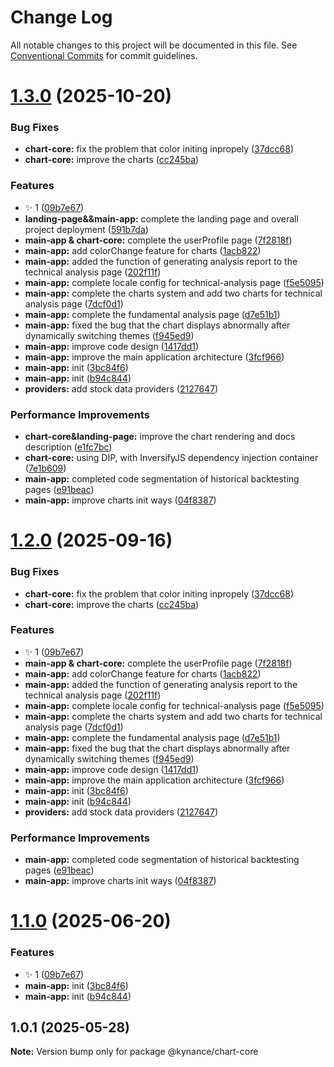# Change Log

All notable changes to this project will be documented in this file.
See [Conventional Commits](https://conventionalcommits.org) for commit guidelines.

# [1.3.0](https://github.com/KieNoe/Kynance/compare/v1.0.1...v1.3.0) (2025-10-20)

### Bug Fixes

- **chart-core:** fix the problem that color initing inpropely ([37dcc68](https://github.com/KieNoe/Kynance/commit/37dcc6847291091679498a69f837d5dded11e1bc))
- **chart-core:** improve the charts ([cc245ba](https://github.com/KieNoe/Kynance/commit/cc245ba21012a314f8be25e0ad3a386f5d098d82))

### Features

- :sparkles: 1 ([09b7e67](https://github.com/KieNoe/Kynance/commit/09b7e6786782b7e2f53658aa6ec46e0d37e8c94b))
- **landing-page&&main-app:** complete the landing page and overall project deployment ([591b7da](https://github.com/KieNoe/Kynance/commit/591b7dac8aaffdf76d422e4e1499e2995b081cef))
- **main-app & chart-core:** complete the userProfile page ([7f2818f](https://github.com/KieNoe/Kynance/commit/7f2818fc7dd018cac175f0577d1c6952cb2b7a65))
- **main-app:** add colorChange feature for charts ([1acb822](https://github.com/KieNoe/Kynance/commit/1acb8226ca6d3c562f7cfabaac68013f4d2c8821))
- **main-app:** added the function of generating analysis report to the technical analysis page ([202f11f](https://github.com/KieNoe/Kynance/commit/202f11f66b5addfa66b6be6ecfc5b3232cb099e7))
- **main-app:** complete locale config for technical-analysis page ([f5e5095](https://github.com/KieNoe/Kynance/commit/f5e5095f994a4e8188ebb65e0c88830eef3d2802))
- **main-app:** complete the charts system and add two charts for technical analysis page ([7dcf0d1](https://github.com/KieNoe/Kynance/commit/7dcf0d12037e136b9523383dfd3be37559c10b14))
- **main-app:** complete the fundamental analysis page ([d7e51b1](https://github.com/KieNoe/Kynance/commit/d7e51b1847c3f9a1369c6d4cb023a8a31350ebd7))
- **main-app:** fixed the bug that the chart displays abnormally after dynamically switching themes ([f945ed9](https://github.com/KieNoe/Kynance/commit/f945ed9e124747020c36a9a4896d0b37edf48b0a))
- **main-app:** improve code design ([1417dd1](https://github.com/KieNoe/Kynance/commit/1417dd1047d6c73440df344a34bc300d17695483))
- **main-app:** improve the main application architecture ([3fcf966](https://github.com/KieNoe/Kynance/commit/3fcf96609a99a12f971565e82e4b72adac0f5a1a))
- **main-app:** init ([3bc84f6](https://github.com/KieNoe/Kynance/commit/3bc84f6d87cd196807a176558f5a2b3aacfc23ba))
- **main-app:** init ([b94c844](https://github.com/KieNoe/Kynance/commit/b94c8445eadab29e2f4a5ccdee8ed6e8aa77412b))
- **providers:** add stock data providers ([2127647](https://github.com/KieNoe/Kynance/commit/2127647eac25f9bf7f42488c01267f4b9d9f0396))

### Performance Improvements

- **chart-core&landing-page:** improve the chart rendering and docs description ([e1fc7bc](https://github.com/KieNoe/Kynance/commit/e1fc7bcdd0f49a3ed488cfad0947b2275851bf3d))
- **chart-core:** using DIP, with InversifyJS dependency injection container ([7e1b609](https://github.com/KieNoe/Kynance/commit/7e1b60949d7ab82cef179d14d6853be6e97f86f5))
- **main-app:** completed code segmentation of historical backtesting pages ([e91beac](https://github.com/KieNoe/Kynance/commit/e91beace672a9a9c4e16e354e52b9e067b5b81c8))
- **main-app:** improve charts init ways ([04f8387](https://github.com/KieNoe/Kynance/commit/04f83878cf87922eca0478e5a676f6322b5d3c01))

# [1.2.0](https://github.com/KieNoe/Kynance/compare/v1.0.1...v1.2.0) (2025-09-16)

### Bug Fixes

- **chart-core:** fix the problem that color initing inpropely ([37dcc68](https://github.com/KieNoe/Kynance/commit/37dcc6847291091679498a69f837d5dded11e1bc))
- **chart-core:** improve the charts ([cc245ba](https://github.com/KieNoe/Kynance/commit/cc245ba21012a314f8be25e0ad3a386f5d098d82))

### Features

- :sparkles: 1 ([09b7e67](https://github.com/KieNoe/Kynance/commit/09b7e6786782b7e2f53658aa6ec46e0d37e8c94b))
- **main-app & chart-core:** complete the userProfile page ([7f2818f](https://github.com/KieNoe/Kynance/commit/7f2818fc7dd018cac175f0577d1c6952cb2b7a65))
- **main-app:** add colorChange feature for charts ([1acb822](https://github.com/KieNoe/Kynance/commit/1acb8226ca6d3c562f7cfabaac68013f4d2c8821))
- **main-app:** added the function of generating analysis report to the technical analysis page ([202f11f](https://github.com/KieNoe/Kynance/commit/202f11f66b5addfa66b6be6ecfc5b3232cb099e7))
- **main-app:** complete locale config for technical-analysis page ([f5e5095](https://github.com/KieNoe/Kynance/commit/f5e5095f994a4e8188ebb65e0c88830eef3d2802))
- **main-app:** complete the charts system and add two charts for technical analysis page ([7dcf0d1](https://github.com/KieNoe/Kynance/commit/7dcf0d12037e136b9523383dfd3be37559c10b14))
- **main-app:** complete the fundamental analysis page ([d7e51b1](https://github.com/KieNoe/Kynance/commit/d7e51b1847c3f9a1369c6d4cb023a8a31350ebd7))
- **main-app:** fixed the bug that the chart displays abnormally after dynamically switching themes ([f945ed9](https://github.com/KieNoe/Kynance/commit/f945ed9e124747020c36a9a4896d0b37edf48b0a))
- **main-app:** improve code design ([1417dd1](https://github.com/KieNoe/Kynance/commit/1417dd1047d6c73440df344a34bc300d17695483))
- **main-app:** improve the main application architecture ([3fcf966](https://github.com/KieNoe/Kynance/commit/3fcf96609a99a12f971565e82e4b72adac0f5a1a))
- **main-app:** init ([3bc84f6](https://github.com/KieNoe/Kynance/commit/3bc84f6d87cd196807a176558f5a2b3aacfc23ba))
- **main-app:** init ([b94c844](https://github.com/KieNoe/Kynance/commit/b94c8445eadab29e2f4a5ccdee8ed6e8aa77412b))
- **providers:** add stock data providers ([2127647](https://github.com/KieNoe/Kynance/commit/2127647eac25f9bf7f42488c01267f4b9d9f0396))

### Performance Improvements

- **main-app:** completed code segmentation of historical backtesting pages ([e91beac](https://github.com/KieNoe/Kynance/commit/e91beace672a9a9c4e16e354e52b9e067b5b81c8))
- **main-app:** improve charts init ways ([04f8387](https://github.com/KieNoe/Kynance/commit/04f83878cf87922eca0478e5a676f6322b5d3c01))

# [1.1.0](https://github.com/KieNoe/Kynance/compare/v1.0.1...v1.1.0) (2025-06-20)

### Features

- :sparkles: 1 ([09b7e67](https://github.com/KieNoe/Kynance/commit/09b7e6786782b7e2f53658aa6ec46e0d37e8c94b))
- **main-app:** init ([3bc84f6](https://github.com/KieNoe/Kynance/commit/3bc84f6d87cd196807a176558f5a2b3aacfc23ba))
- **main-app:** init ([b94c844](https://github.com/KieNoe/Kynance/commit/b94c8445eadab29e2f4a5ccdee8ed6e8aa77412b))

## 1.0.1 (2025-05-28)

**Note:** Version bump only for package @kynance/chart-core
